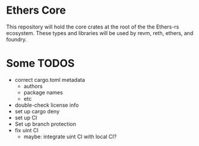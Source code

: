 # Ethers Core

This repository will hold the core crates at the root of the the Ethers-rs
ecosystem. These types and libraries will be used by revm, reth, ethers, and
foundry.

# Some TODOS

- correct cargo.toml metadata
  - authors
  - package names
  - etc
- double-check license info
- set up cargo deny
- set up CI
- Set up branch protection
- fix uint CI
  - maybe: integrate uint CI with local CI?
